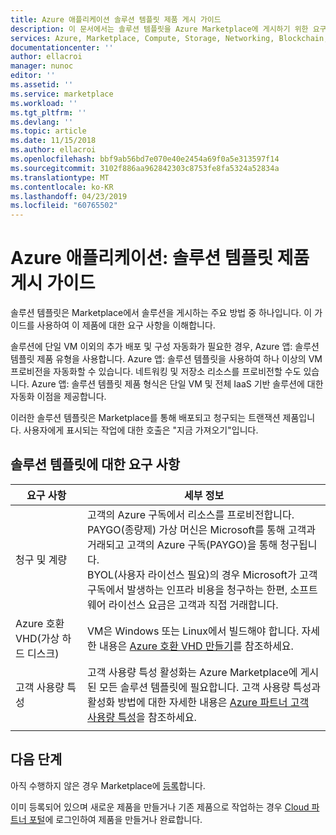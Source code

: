 ```yaml
---
title: Azure 애플리케이션 솔루션 템플릿 제품 게시 가이드
description: 이 문서에서는 솔루션 템플릿을 Azure Marketplace에 게시하기 위한 요구 사항을 설명합니다.
services: Azure, Marketplace, Compute, Storage, Networking, Blockchain, Security
documentationcenter: ''
author: ellacroi
manager: nunoc
editor: ''
ms.assetid: ''
ms.service: marketplace
ms.workload: ''
ms.tgt_pltfrm: ''
ms.devlang: ''
ms.topic: article
ms.date: 11/15/2018
ms.author: ellacroi
ms.openlocfilehash: bbf9ab56bd7e070e40e2454a69f0a5e313597f14
ms.sourcegitcommit: 3102f886aa962842303c8753fe8fa5324a52834a
ms.translationtype: MT
ms.contentlocale: ko-KR
ms.lasthandoff: 04/23/2019
ms.locfileid: "60765502"
---
```

# <a name="azure-applications-solution-template-offer-publishing-guide"></a>Azure 애플리케이션: 솔루션 템플릿 제품 게시 가이드

솔루션 템플릿은 Marketplace에서 솔루션을 게시하는 주요 방법 중 하나입니다. 이 가이드를 사용하여 이 제품에 대한 요구 사항을 이해합니다. 

솔루션에 단일 VM 이외의 추가 배포 및 구성 자동화가 필요한 경우, Azure 앱: 솔루션 템플릿 제품 유형을 사용합니다. Azure 앱: 솔루션 템플릿을 사용하여 하나 이상의 VM 프로비전을 자동화할 수 있습니다. 네트워킹 및 저장소 리소스를 프로비전할 수도 있습니다. Azure 앱: 솔루션 템플릿 제품 형식은 단일 VM 및 전체 IaaS 기반 솔루션에 대한 자동화 이점을 제공합니다.

이러한 솔루션 템플릿은 Marketplace를 통해 배포되고 청구되는 트랜잭션 제품입니다. 사용자에게 표시되는 작업에 대한 호출은 "지금 가져오기"입니다.


## <a name="requirements-for-solution-templates"></a>솔루션 템플릿에 대한 요구 사항

| **요구 사항** | **세부 정보**  |
| ---------------  | -----------  |
|청구 및 계량    |  고객의 Azure 구독에서 리소스를 프로비전합니다. PAYGO(종량제) 가상 머신은 Microsoft를 통해 고객과 거래되고 고객의 Azure 구독(PAYGO)을 통해 청구됩니다.  <br/> BYOL(사용자 라이선스 필요)의 경우 Microsoft가 고객 구독에서 발생하는 인프라 비용을 청구하는 한편, 소프트웨어 라이선스 요금은 고객과 직접 거래합니다.   |
|Azure 호환 VHD(가상 하드 디스크)  |   VM은 Windows 또는 Linux에서 빌드해야 합니다.  자세한 내용은 [Azure 호환 VHD 만들기](./cloud-partner-portal/virtual-machine/cpp-create-vhd.md)를 참조하세요. |
| 고객 사용량 특성 | 고객 사용량 특성 활성화는 Azure Marketplace에 게시된 모든 솔루션 템플릿에 필요합니다. 고객 사용량 특성과 활성화 방법에 대한 자세한 내용은 [Azure 파트너 고객 사용량 특성](./azure-partner-customer-usage-attribution.md)을 참조하세요.  |
|  |  |

## <a name="next-steps"></a>다음 단계
아직 수행하지 않은 경우 Marketplace에 [등록](https://azuremarketplace.microsoft.com/sell)합니다.

이미 등록되어 있으며 새로운 제품을 만들거나 기존 제품으로 작업하는 경우 [Cloud 파트너 포털](https://cloudpartner.azure.com)에 로그인하여 제품을 만들거나 완료합니다.
